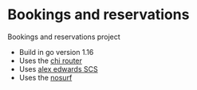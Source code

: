 # Bookings and reservations

Bookings and reservations project

- Build in go version 1.16
- Uses the [chi router](github.com/go-chi/chi/v5)
- Uses [alex edwards SCS](github.com/alexedwards/scs/v2)
- Uses the [nosurf](github.com/justinas/nosurf)